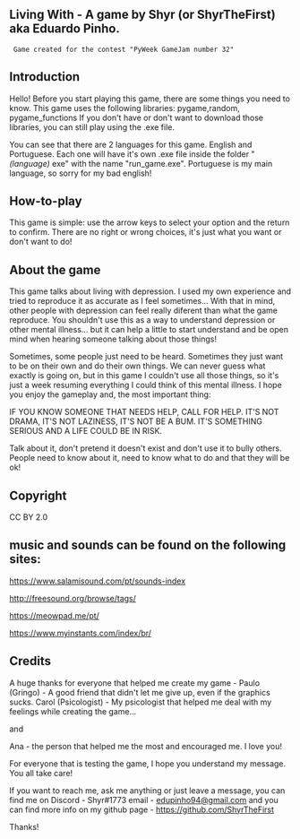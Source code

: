        
Living With - A game by Shyr (or ShyrTheFirst) aka Eduardo Pinho.
-----------------------------------------------------------------------------------------------------------------
     Game created for the contest "PyWeek GameJam number 32"


Introduction
-----------------------------------------------------------------------------------------------------------------
Hello! Before you start playing this game, there are some things you need to know.
This game uses the following libraries: pygame,random, pygame_functions
If you don't have or don't want to download those libraries, you can still play using the .exe file.

You can see that there are 2 languages for this game. English and Portuguese. Each one will have it's own .exe file inside the folder "*(language)* exe" with the name "run_game.exe". Portuguese is my main language, so sorry for my bad english!

How-to-play
-----------------------------------------------------------------------------------------------------------------
This game is simple: use the arrow keys to select your option and the return to confirm.
There are no right or wrong choices, it's just what you want or don't want to do!


About the game
-----------------------------------------------------------------------------------------------------------------
This game talks about living with depression. I used my own experience and tried to reproduce it as accurate as I feel sometimes... With that in mind, other people with depression can feel really diferent than what the game reproduce. You shouldn't use this as a way to understand depression or other mental illness... but it can help a little to start understand and be open mind when hearing someone talking about those things!

Sometimes, some people just need to be heard. Sometimes they just want to be on their own and do their own things. We can never guess what exactly is going on, but in this game I couldn't use all those things, so it's just a week resuming everything I could think of this mental illness. I hope you enjoy the gameplay and, the most important thing:


IF YOU KNOW SOMEONE THAT NEEDS HELP, CALL FOR HELP.
IT'S NOT DRAMA, IT'S NOT LAZINESS, IT'S NOT BE A BUM. IT'S SOMETHING SERIOUS AND A LIFE COULD BE IN RISK.

Talk about it, don't pretend it doesn't exist and don't use it to bully others. People need to know about it, need to know what to do and that they will be ok!

Copyright
-----------------------------------------------------------------------------------------------------------------
CC BY 2.0

music and sounds can be found on the following sites:
-----------------------------------------------
https://www.salamisound.com/pt/sounds-index

http://freesound.org/browse/tags/

https://meowpad.me/pt/

https://www.myinstants.com/index/br/

Credits
-----------------------------------------------------------------------------------------------------------------
A huge thanks for everyone that helped me create my game -
Paulo (Gringo) - A good friend that didn't let me give up, even if the graphics sucks.
Carol (Psicologist) - My psicologist that helped me deal with my feelings while creating the game...

and

Ana - the person that helped me the most and encouraged me. I love you!


For everyone that is testing the game, I hope you understand my message. You all take care!

If you want to reach me, ask me anything or just leave a message, you can find me on 
Discord - Shyr#1773
email - edupinho94@gmail.com
and you can find more info on my github page - https://github.com/ShyrTheFirst

Thanks!
